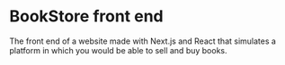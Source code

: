 # BookStore front end
The front end of a website made with Next.js and React that simulates a platform in which you would be able to sell and buy books.
